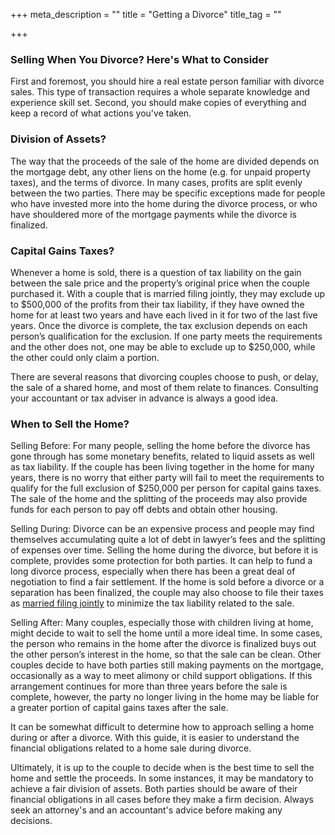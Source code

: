 +++
meta_description = ""
title = "Getting a Divorce"
title_tag = ""

+++
### Selling When You Divorce? Here's What to Consider

First and foremost, you should hire a real estate person familiar with divorce sales. This type of transaction requires a whole separate knowledge and experience skill set. Second, you should make copies of everything and keep a record of what actions you've taken.

### Division of Assets?

The way that the proceeds of the sale of the home are divided depends on the mortgage debt, any other liens on the home (e.g. for unpaid property taxes), and the terms of divorce. In many cases, profits are split evenly between the two parties. There may be specific exceptions made for people who have invested more into the home during the divorce process, or who have shouldered more of the mortgage payments while the divorce is finalized.

### Capital Gains Taxes?

Whenever a home is sold, there is a question of tax liability on the gain between the sale price and the property’s original price when the couple purchased it. With a couple that is married filing jointly, they may exclude up to $500,000 of the profits from their tax liability, if they have owned the home for at least two years and have each lived in it for two of the last five years. Once the divorce is complete, the tax exclusion depends on each person’s qualification for the exclusion. If one party meets the requirements and the other does not, one may be able to exclude up to $250,000, while the other could only claim a portion.

There are several reasons that divorcing couples choose to push, or delay, the sale of a shared home, and most of them relate to finances. Consulting your accountant or tax adviser in advance is always a good idea.

### When to Sell the Home?

Selling Before: For many people, selling the home before the divorce has gone through has some monetary benefits, related to liquid assets as well as tax liability. If the couple has been living together in the home for many years, there is no worry that either party will fail to meet the requirements to qualify for the full exclusion of $250,000 per person for capital gains taxes. The sale of the home and the splitting of the proceeds may also provide funds for each person to pay off debts and obtain other housing.

Selling During: Divorce can be an expensive process and people may find themselves accumulating quite a lot of debt in lawyer’s fees and the splitting of expenses over time. Selling the home during the divorce, but before it is complete, provides some protection for both parties. It can help to fund a long divorce process, especially when there has been a great deal of negotiation to find a fair settlement. If the home is sold before a divorce or a separation has been finalized, the couple may also choose to file their taxes as [married filing jointly](https://www.irs.gov/publications/p504/ar02.html#en_US_2016_publink1000175824) to minimize the tax liability related to the sale.

Selling After: Many couples, especially those with children living at home, might decide to wait to sell the home until a more ideal time. In some cases, the person who remains in the home after the divorce is finalized buys out the other person’s interest in the home, so that the sale can be clean. Other couples decide to have both parties still making payments on the mortgage, occasionally as a way to meet alimony or child support obligations. If this arrangement continues for more than three years before the sale is complete, however, the party no longer living in the home may be liable for a greater portion of capital gains taxes after the sale.

It can be somewhat difficult to determine how to approach selling a home during or after a divorce. With this guide, it is easier to understand the financial obligations related to a home sale during divorce.

Ultimately, it is up to the couple to decide when is the best time to sell the home and settle the proceeds. In some instances, it may be mandatory to achieve a fair division of assets. Both parties should be aware of their financial obligations in all cases before they make a firm decision. Always seek an attorney's and an accountant's advice before making any decisions.